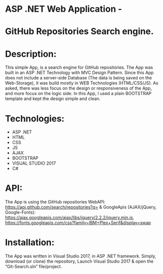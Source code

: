 # ASP .NET Web Application - 
# GitHub Repositories Search engine.

# Description:
This simple App, is a search engine for GitHub repositories.
The App was built in an ASP .NET Technology with MVC Design Pattern.
Since this App does not include a server-side Database (The data is being saved on the Web-Storage), it was build mostly in WEB Technologies (HTML/CSS/JS).
As asked, there was less focus on the design or responsiveness of the App, and more focus on the logic side. In this App, I used a plain BOOTSTRAP template and kept the design simple and clean.
# Technologies:
-	ASP .NET
-	HTML
-	CSS
-	JS
-	AJAX
-	BOOTSTRAP
-	VISUAL STUDIO 2017
-	C#

# API:
The App is using the GitHub repositories WebAPI:
https://api.github.com/search/repositories?q=
& GoogleApis (AJAX/jQuery, Google-Fonts):
https://ajax.googleapis.com/ajax/libs/jquery/2.2.2/jquery.min.js,
https://fonts.googleapis.com/css?family=IBM+Plex+Serif&display=swap

# Installation: 
The App was written in Visual Studio 2017, in ASP .NET framework.
Simply, download (or clone) the repository, Launch Visual Studio 2017 & open the “Git-Search.sln” file/project.
